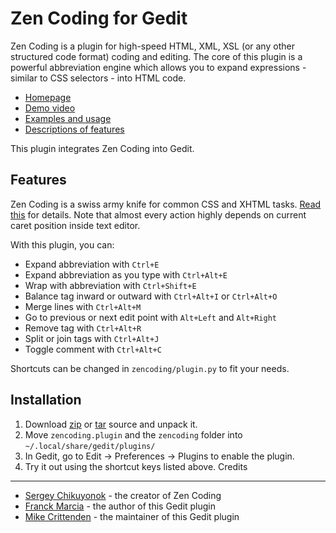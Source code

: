 Zen Coding for Gedit
====================

Zen Coding is a plugin for high-speed HTML, XML, XSL (or any other structured code format)
coding and editing. The core of this plugin is a powerful abbreviation engine which allows you to
expand expressions - similar to CSS selectors - into HTML code.

- [Homepage](http://code.google.com/p/zen-coding/)
- [Demo video](http://vimeo.com/7405114)
- [Examples and usage](http://www.smashingmagazine.com/2009/11/21/zen-coding-a-new-way-to-write-html-code/)
- [Descriptions of features](http://code.google.com/p/zen-coding/wiki/Actions)

This plugin integrates Zen Coding into Gedit.

Features
--------

Zen Coding is a swiss army knife for common CSS and XHTML tasks. [Read this](http://code.google.com/p/zen-coding/wiki/Actions) 
for details. Note that almost every action highly depends on current caret
position inside text editor.

With this plugin, you can:

- Expand abbreviation with `Ctrl+E`
- Expand abbreviation as you type with `Ctrl+Alt+E`
- Wrap with abbreviation with `Ctrl+Shift+E`
- Balance tag inward or outward with `Ctrl+Alt+I` or `Ctrl+Alt+O`
- Merge lines with `Ctrl+Alt+M`
- Go to previous or next edit point with `Alt+Left` and `Alt+Right`
- Remove tag with `Ctrl+Alt+R`
- Split or join tags with `Ctrl+Alt+J`
- Toggle comment with `Ctrl+Alt+C`

Shortcuts can be changed in `zencoding/plugin.py` to fit your needs.

Installation
------------

1. Download [zip](http://github.com/mikecrittenden/zen-coding-gedit/zipball/master) or [tar](http://github.com/mikecrittenden/zen-coding-gedit/tarball/master) source and unpack it.
2. Move `zencoding.plugin` and the `zencoding` folder into `~/.local/share/gedit/plugins/` 
3. In Gedit, go to Edit &rarr; Preferences &rarr; Plugins to enable the plugin.
4. Try it out using the shortcut keys listed above.
Credits
-------

- [Sergey Chikuyonok](http://chikuyonok.ru/) - the creator of Zen Coding
- [Franck Marcia](http://github.com/fmarcia) - the author of this Gedit plugin
- [Mike Crittenden](http://mikethecoder.com) - the maintainer of this Gedit plugin
